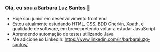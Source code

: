 ### Olá, eu sou a Barbara Luz Santos 👋

- Hoje sou junior em desenvolvimento front end
- Estou atualmente estudando HTML, CSS, BDD Gherkin, Xpath, e qualidade de software, em breve pretendo voltar a estudar JavaScript
- Aprendendo automação de testes utilizando Java
- Me adicione no Linkedin: https://www.linkedin.com/in/barbaraluzg-santos/
